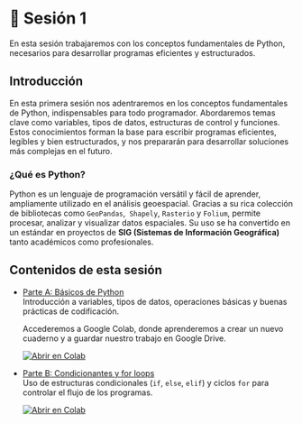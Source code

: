 # 🔹 Sesión 1

En esta sesión trabajaremos con los conceptos fundamentales de Python, necesarios para desarrollar programas eficientes y estructurados.

## Introducción

En esta primera sesión nos adentraremos en los conceptos fundamentales de Python, indispensables para todo programador. Abordaremos temas clave como variables, tipos de datos, estructuras de control y funciones. Estos conocimientos forman la base para escribir programas eficientes, legibles y bien estructurados, y nos prepararán para desarrollar soluciones más complejas en el futuro.

### ¿Qué es Python?

Python es un lenguaje de programación versátil y fácil de aprender, ampliamente utilizado en el análisis geoespacial. Gracias a su rica colección de bibliotecas como `GeoPandas`,` Shapely`, `Rasterio` y `Folium`, permite procesar, analizar y visualizar datos espaciales. Su uso se ha convertido en un estándar en proyectos de **SIG (Sistemas de Información Geográfica)** tanto académicos como profesionales.

## Contenidos de esta sesión

- [Parte A: Básicos de Python](parte_a.md)  
  Introducción a variables, tipos de datos, operaciones básicas y buenas prácticas de codificación.

  Accederemos a Google Colab, donde aprenderemos a crear un nuevo cuaderno y a guardar nuestro trabajo en Google Drive.

  [![Abrir en Colab](https://colab.research.google.com/assets/colab-badge.svg)](https://colab.research.google.com/github/patymunoz/curso-geoespacial/blob/main/notebooks/sesion1_partea.ipynb)

- [Parte B: Condicionantes y for loops](parte_b.md)  
  Uso de estructuras condicionales (`if`, `else`, `elif`) y ciclos `for` para controlar el flujo de los programas.

  [![Abrir en Colab](https://colab.research.google.com/assets/colab-badge.svg)](https://colab.research.google.com/github/patymunoz/curso-geoespacial/blob/main/notebooks/sesion1_parteb.ipynb)
